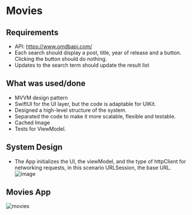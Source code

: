 # Movies

## Requirements
- API: https://www.omdbapi.com/
- Each search should display a post, title, year of release and a button. Clicking the button should do nothing.
- Updates to the search term should update the result list

## What was used/done
- MVVM design pattern
- SwiftUI for the UI layer, but the code is adaptable for UIKit.
- Designed a high-level structure of the system.
- Separated the code to make it more scalable, flexible and testable.
- Cached Image
- Tests for ViewModel.

## System Design
- The App initializes the UI, the viewModel, and the type of httpClient for networking requests, in this scenario URLSession, the base URL.
![image](https://github.com/hellenferrari/Movies/assets/5003904/77ee98b5-50bf-4811-9275-5efb90d4c540)

## Movies App
![movies](https://github.com/hellenferrari/Movies/assets/5003904/c6fc4651-398a-4ec0-b65b-0cd30c453f95)


